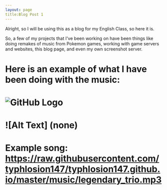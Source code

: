 ```yaml
---
layout: page
title:Blog Post 1
---
```


Alright, so I will be using this as a blog for my English Class,  so here it is.


So, a few of my projects that I've been working on have been things like doing remakes of music from Pokemon games, working with game servers and websites, this blog page, and even my own screenshot server.

# Here is an example of what I have been doing with the music: 
# ![GitHub Logo](https://this.bakunet.me/website/sucks/DESKTOP-Win10_-_Chrome_Remote_Desktop_1E7C406C.png)
# ![Alt Text] (none)

# Example song: https://raw.githubusercontent.com/typhlosion147/typhlosion147.github.io/master/music/legendary_trio.mp3

